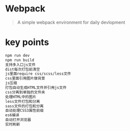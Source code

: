 # Webpack

> A simple webpack environment for daily devlopment

# key points
``` bash
npm run dev
npm run build
支持多入口js文件
dist每次打包前清空
js里面require css/scss/less文件
css里面引用图片做背景
js压缩
打包自动生成HTML文件并引用js文件
css分离到单独的文件夹
处理HTML中的图片
less文件打包和分离
sass文件的打包和分离
自动处理CSS3属性前缀 
es6编译
自动打开浏览器
实时刷新
```